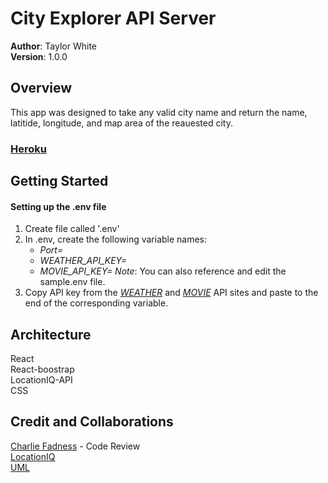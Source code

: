 # City Explorer API Server

**Author**: Taylor White  
**Version**: 1.0.0

## Overview
This app was designed to take any valid city name and return the name, latitide, longitude, and map area of the reauested city.

### [Heroku](https://city-explorer-tw.herokuapp.com)

## Getting Started

#### Setting up the .env file

1. Create file called '.env'
2. In .env, create the following variable names:
    - *Port=*
    - *WEATHER_API_KEY=*
    - *MOVIE_API_KEY=*
    *Note*: You can also reference and edit the sample.env file.
3. Copy API key from the [*WEATHER*](https://www.weatherbit.io) and [*MOVIE*](https://www.themoviedb.org/documentation/api) API sites and paste to  the end of the corresponding variable.

## Architecture
React  
React-boostrap  
LocationIQ-API  
CSS  

## Credit and Collaborations
[Charlie Fadness](https://github.com/fadnesscharlie) - Code Review  
[LocationIQ](https://locationiq.com/docs)  
[UML](https://drive.google.com/file/d/1dKorR6TiiY-5oosEViZm8Wr3AfR-sUMU/view?usp=sharing)  
